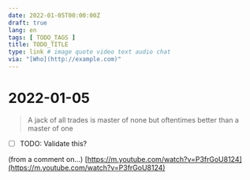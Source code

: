 ```yaml
---
date: 2022-01-05T00:00:00Z
draft: true
lang: en
tags: [ TODO_TAGS ]
title: TODO_TITLE
type: link # image quote video text audio chat
via: "[Who](http://example.com)"
---
```



# 2022-01-05


> A jack of all trades is master of none but oftentimes better than a master of one

- [ ] TODO: Validate this?

(from a comment on…)
[https://m.youtube.com/watch?v=P3frGoU8124](https://m.youtube.com/watch?v=P3frGoU8124)

